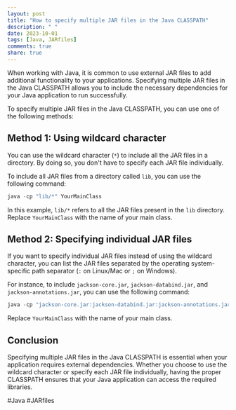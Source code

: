 ```yaml
---
layout: post
title: "How to specify multiple JAR files in the Java CLASSPATH"
description: " "
date: 2023-10-01
tags: [Java, JARfiles]
comments: true
share: true
---
```


When working with Java, it is common to use external JAR files to add additional functionality to your applications. Specifying multiple JAR files in the Java CLASSPATH allows you to include the necessary dependencies for your Java application to run successfully.

To specify multiple JAR files in the Java CLASSPATH, you can use one of the following methods:

## Method 1: Using wildcard character

You can use the wildcard character (`*`) to include all the JAR files in a directory. By doing so, you don't have to specify each JAR file individually.

To include all JAR files from a directory called `lib`, you can use the following command:

```java
java -cp "lib/*" YourMainClass
```

In this example, `lib/*` refers to all the JAR files present in the `lib` directory. Replace `YourMainClass` with the name of your main class.

## Method 2: Specifying individual JAR files

If you want to specify individual JAR files instead of using the wildcard character, you can list the JAR files separated by the operating system-specific path separator (`:` on Linux/Mac or `;` on Windows).

For instance, to include `jackson-core.jar`, `jackson-databind.jar`, and `jackson-annotations.jar`, you can use the following command:

```java
java -cp "jackson-core.jar:jackson-databind.jar:jackson-annotations.jar" YourMainClass
```

Replace `YourMainClass` with the name of your main class.

## Conclusion

Specifying multiple JAR files in the Java CLASSPATH is essential when your application requires external dependencies. Whether you choose to use the wildcard character or specify each JAR file individually, having the proper CLASSPATH ensures that your Java application can access the required libraries.

#Java #JARfiles